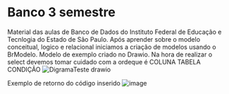 # Banco 3 semestre
Material das aulas de Banco de Dados do  Instituto Federal de Educação e Tecnlogia do Estado de São Paulo.
Após aprender sobre o modelo conceitual, logico e relacional iniciamos a criação de modelos usando o BrModelo.
Modelo de exemplo criado no Drawio.
Na hora de realizar o select devemos tomar cuidado com a ordeque é
COLUNA
TABELA
CONDIÇÃO
![DigramaTeste drawio](https://github.com/user-attachments/assets/89790ff7-9dd2-4552-9833-c4ce7d81f078)

Exemplo de retorno do código inserido
![image](https://github.com/user-attachments/assets/e9c85bc1-6751-41e6-a40d-3980a040d009)
